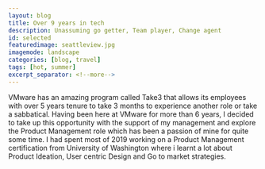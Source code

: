 ```yaml
---
layout: blog
title: Over 9 years in tech
description: Unassuming go getter, Team player, Change agent
id: selected
featuredimage: seattleview.jpg
imagemode: landscape
categories: [blog, travel]
tags: [hot, summer]
excerpt_separator: <!--more-->
---
```

VMware has an amazing program called Take3 that allows its employees with over 5 years tenure to take 3 months to experience another role or take a sabbatical. Having been here at VMware for more than 6 years,<!--more--> I decided to take up this opportunity with the support of my management and explore the Product Management role which has been a passion of mine for quite some time. <!--more-->I had spent most of 2019 working on a Product Management certification from University of Washington where i learnt a lot about Product Ideation, User centric Design and Go to market strategies.